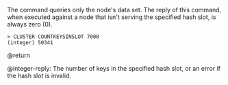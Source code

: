 The command queries only the node's data set.
The reply of this command, when executed against a node that isn't serving the specified hash slot, is always zero (0).

```
> CLUSTER COUNTKEYSINSLOT 7000
(integer) 50341
```

@return

@integer-reply: The number of keys in the specified hash slot, or an error if the hash slot is invalid.
